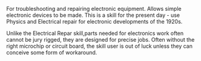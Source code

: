 For troubleshooting and repairing electronic equipment. Allows simple electronic devices to be made. This is a skill for the present day - use Physics and Electrical repair for electronic developments of the 1920s. 

Unlike the Electrical Repar skill,parts needed for electronics work often cannot be jury rigged, they are designed for precise jobs. Often without the right microchip or circuit board, the skill user is out of luck unless they can conceive some form of workaround.